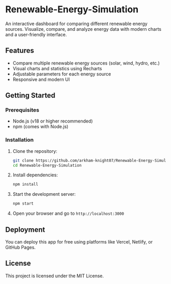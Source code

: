 # Renewable-Energy-Simulation
An interactive dashboard for comparing different renewable energy sources. Visualize, compare, and analyze energy data with modern charts and a user-friendly interface.

## Features
- Compare multiple renewable energy sources (solar, wind, hydro, etc.)
- Visual charts and statistics using Recharts
- Adjustable parameters for each energy source
- Responsive and modern UI

## Getting Started

### Prerequisites
- Node.js (v18 or higher recommended)
- npm (comes with Node.js)

### Installation
1. Clone the repository:
	```sh
	git clone https://github.com/arkham-knight07/Renewable-Energy-Simulation.git
	cd Renewable-Energy-Simulation
	```
2. Install dependencies:
	```sh
	npm install
	```
3. Start the development server:
	```sh
	npm start
	```
4. Open your browser and go to `http://localhost:3000`

## Deployment
You can deploy this app for free using platforms like Vercel, Netlify, or GitHub Pages.

## License
This project is licensed under the MIT License.

